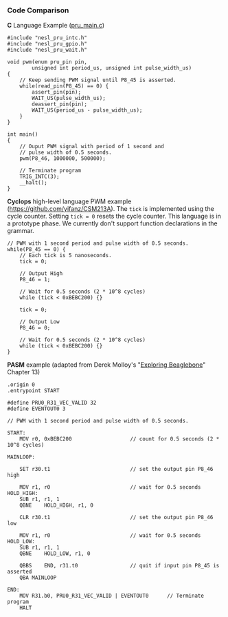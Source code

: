 ### Code Comparison

__C__ Language Example ([pru_main.c](https://github.com/yifanz/ucla-nesl-pru-lib/blob/master/examples/pwm/pru_main.c))
```
#include "nesl_pru_intc.h"
#include "nesl_pru_gpio.h"
#include "nesl_pru_wait.h"

void pwm(enum pru_pin pin,
        unsigned int period_us, unsigned int pulse_width_us)
{
    // Keep sending PWM signal until P8_45 is asserted.
    while(read_pin(P8_45) == 0) {
        assert_pin(pin);
        WAIT_US(pulse_width_us);
        deassert_pin(pin);
        WAIT_US(period_us - pulse_width_us);
    }
}

int main()
{
    // Ouput PWM signal with period of 1 second and
    // pulse width of 0.5 seconds.
    pwm(P8_46, 1000000, 500000);

    // Terminate program
    TRIG_INTC(3);
    __halt();
}
```

__Cyclops__ high-level language PWM example (https://github.com/yifanz/CSM213A).
The `tick` is implemented using the cycle counter. Setting `tick = 0` resets the cycle counter.
This language is in a prototype phase. We currently don't support function declarations in the grammar.
```
// PWM with 1 second period and pulse width of 0.5 seconds.
while(P8_45 == 0) {
    // Each tick is 5 nanoseconds.
    tick = 0;
    
    // Output High
    P8_46 = 1;
    
    // Wait for 0.5 seconds (2 * 10^8 cycles)
    while (tick < 0xBEBC200) {}
    
    tick = 0;
    
    // Output Low
    P8_46 = 0;
    
    // Wait for 0.5 seconds (2 * 10^8 cycles)
    while (tick < 0xBEBC200) {}
}
```

__PASM__ example (adapted from Derek Molloy's "[Exploring Beaglebone](http://exploringbeaglebone.com)" Chapter 13)
```
.origin 0
.entrypoint START

#define PRU0_R31_VEC_VALID 32
#define EVENTOUT0 3

// PWM with 1 second period and pulse width of 0.5 seconds.

START:
    MOV	r0, 0xBEBC200                   // count for 0.5 seconds (2 * 10^8 cycles)

MAINLOOP:

    SET	r30.t1                          // set the output pin P8_46 high
    
    MOV r1, r0                          // wait for 0.5 seconds
HOLD_HIGH:
    SUB	r1, r1, 1
    QBNE    HOLD_HIGH, r1, 0
    
    CLR	r30.t1                          // set the output pin P8_46 low
    
    MOV r1, r0                          // wait for 0.5 seconds
HOLD_LOW:
    SUB	r1, r1, 1
    QBNE    HOLD_LOW, r1, 0

    QBBS    END, r31.t0                 // quit if input pin P8_45 is asserted
    QBA	MAINLOOP
    
END:                               
    MOV	R31.b0, PRU0_R31_VEC_VALID | EVENTOUT0      // Terminate program
    HALT
```

